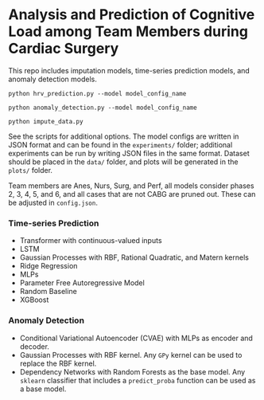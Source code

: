 # Analysis and Prediction of Cognitive Load among Team Members during Cardiac Surgery

This repo includes imputation models, time-series prediction models, and anomaly detection models.

`python hrv_prediction.py --model model_config_name`

`python anomaly_detection.py --model model_config_name`

`python impute_data.py`

See the scripts for additional options. The model configs are written in JSON format and can be found in the `experiments/` folder; additional experiments can be run by writing JSON files in the same format. Dataset should be placed in the `data/` folder, and plots will be generated in the `plots/` folder. 

Team members are Anes, Nurs, Surg, and Perf, all models consider phases 2, 3, 4, 5, and 6, and all cases that are not CABG are pruned out. These can be adjusted in `config.json`.

### Time-series Prediction
- Transformer with continuous-valued inputs
- LSTM
- Gaussian Processes with RBF, Rational Quadratic, and Matern kernels
- Ridge Regression
- MLPs
- Parameter Free Autoregressive Model
- Random Baseline
- XGBoost

### Anomaly Detection
- Conditional Variational Autoencoder (CVAE) with MLPs as encoder and decoder.
- Gaussian Processes with RBF kernel. Any `GPy` kernel can be used to replace the RBF kernel.
- Dependency Networks with Random Forests as the base model. Any `sklearn` classifier that includes a `predict_proba` function can be used as a base model.
